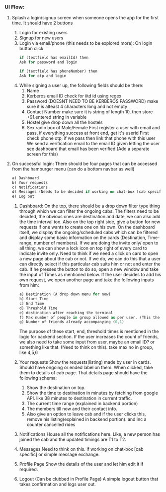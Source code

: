 ### UI Flow:

1. Splash a login/signup screen when someone opens the app for the first time. It should have 2 buttons
    1. Login for existing users
    2. Signup for new users
    3. Login via email/phone (this needs to be explored more): On login button click
        ```dart
        if (textfield has emailId) then
        Ask for password and login
        ```
        ```dart
        if (textfield has phoneNumber) then
        Ask for otp and login
        ```
    4. While signing a user up, the following fields should be there:
        1. Name
        2. Kerberos email ID 
        check for iitd id using regex
        3. Password (DOESNT NEED TO BE KERBEROS PASSWORD)
        make sure it is alteast 4 characters long and not empty
        4. Contact Number
        make sure it is string of length 10, then store +91.entered string in variable
        5. Hostel
        give drop down all the hostels
        6. Sex
        radio box of Male/Female
        First register a user with email and pass, if everything success at front end, get it's userid
        First check phone otp, if we pass then link that phone with this user
        We send a verification email to the email ID given
        letting the user see dashboard that email has been verified (Add a separate screen for this)
2. On successful login:
There should be four pages that can be accessed from the hamburger menu (can do a bottom navbar as well)
    ```dart
    a) Dashboard
    b) Your requests
    c) Notifications
    d) Messages (Needs to be decided if working on chat-box [cab specific] or simple message exchange)
    e) Log out
    ```

    1. Dashboard:
    On the top, there should be a drop down filter type thing through which we can filter the ongoing cabs. The filters need to be decided, the obvious ones are destination and date, we can also add the time interval too.
    Also on the top right side, give a button for new requests if one wants to create one on his own.
    On the dashboard itself, we display the ongoing/scheduled cabs which can be filtered and display some basic information on the cards (Destination, Time-range, number of members). If we are doing the invite only/ open to all thing, we can show a lock icon on top right of every card to indicate invite only. Need to think if we need a click on card to open a new page about the cab or not. If we do, we can do this that a user can directly select if this particular cab suits him or not and enter the cab. If he presses the button to do so, open a new window and take the input of Times as mentioned below. 
    If the user decides to add his own request, we open another page and take the following inputs from him:
        ```dart
        a) Destination (A drop down menu for now)
        b) Start Time
        c) End Time
        d) Threshold Time
        e) destination after reaching the terminal
        f) Max number of people in group allowed as per user. (This the person will decide on basis of how much luggage he is carrying, like he will set this at 2 if he has some big bags or will set at 3 for normal travel).
        g) Number of friends already accompanying (0,1)
        ```
        The purpose of these start, end, threshold times is mentioned in the logic for backend section.
        If the user increases the count of friends, we also need to take some input from user, maybe an email ID? or something like that. (Need to think on this).
        take max no in group, like 4,5,6

     2. Your requests
        Show the requests(listing) made by user in cards. Should have ongoing or ended label on them.
        When clicked, take them to details of cab page.
        That details page should have the following schema:
        1. Show the destination on top.
        2. Show the time to destination in minutes by fetching from google API. like 38 minutes to destination in current traffic. 
        3. The current time range (explained in backend portion)
        4. The members till now and their contact info.
        5. Also give an option to leave cab and if the user clicks this, remove his listing(explained in backend portion).
        and inc a counter cancelled rides
    3. Notifications
    House all the notifications here.
    Like, a new person has joined the cab and the updated timings are T1 to T2.
    4. Messages
    Need to think on this.
    if working on chat-box [cab specific] or simple message exchange.
    5. Profile Page
    Show the details of the user and let him edit it if required.
    6. Logout (Can be clubbed in Profile Page)
    A simple logout button that takes confirmation and logs user out.